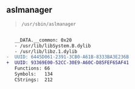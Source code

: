 ## aslmanager

> `/usr/sbin/aslmanager`

```diff

   __DATA.__common: 0x20
   - /usr/lib/libSystem.B.dylib
   - /usr/lib/libz.1.dylib
-  UUID: 6445D061-2391-3CB0-A61B-8333BA3E236B
+  UUID: 93369E00-52CC-30E9-A60C-D85FEF65AF41
   Functions: 66
   Symbols:   134
   CStrings:  212

```

